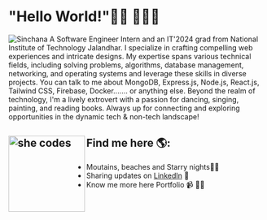 # "Hello World!"👋🏾 👩🏾‍💻

![Sinchana](https://github.com/sinchanasd/sinchanasd/assets/99240591/2c68e653-9d1f-43a7-b0e3-99608a8ea5c7)
A Software Engineer Intern and an IT'2024 grad from National Institute of Technology Jalandhar. I specialize in crafting compelling web experiences and intricate designs. My expertise spans various technical fields, including solving problems, algorithms, database management, networking, and operating systems and leverage these skills in diverse projects. You can talk to me about MongoDB, Express.js, Node.js, React.js, Tailwind CSS, Firebase, Docker....... or anything else. 
Beyond the realm of technology, I'm a lively extrovert with a passion for dancing, singing, painting, and reading books. Always up for connecting and exploring opportunities in the dynamic tech & non-tech landscape!

## Find me here 🌎: <a><img align="left" width="150" height="150" src="https://www.freepik.com/premium-vector/woman-work-with-laptop_95275824.htm#fromView=search&page=1&position=37&uuid=ca824586-040e-49fe-b854-8d29f11de134" alt="she codes"></a>
- Moutains, beaches and Starry nights🌟🚋
- Sharing updates on <a href="https://www.linkedin.com/in/sinchana-doddalingannavar/">LinkedIn</a> 💼
- Know me more here <a>Portfolio</a> 📹 ✍🏾
 
